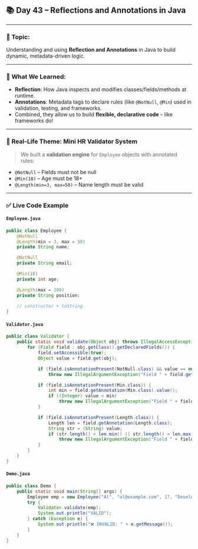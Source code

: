 ## 📚 **Day 43 – Reflections and Annotations in Java**

---

### 🔹 **Topic:**

Understanding and using **Reflection and Annotations** in Java to build dynamic, metadata-driven logic.

---

### 🧠 **What We Learned:**

* **Reflection**: How Java inspects and modifies classes/fields/methods at runtime.
* **Annotations**: Metadata tags to declare rules (like `@NotNull`, `@Min`) used in validation, testing, and frameworks.
* Combined, they allow us to build **flexible, declarative code** – like frameworks do!

---

### 💼 **Real-Life Theme: Mini HR Validator System**

> We built a **validation engine** for `Employee` objects with annotated rules:

* `@NotNull` – Fields must not be null
* `@Min(18)` – Age must be 18+
* `@Length(min=3, max=50)` – Name length must be valid

---

### ✅ **Live Code Example**

#### `Employee.java`

```java
public class Employee {
    @NotNull
    @Length(min = 3, max = 50)
    private String name;

    @NotNull
    private String email;

    @Min(18)
    private int age;

    @Length(max = 100)
    private String position;
    
    // constructor + toString
}
```

#### `Validator.java`

```java
public class Validator {
    public static void validate(Object obj) throws IllegalAccessException {
        for (Field field : obj.getClass().getDeclaredFields()) {
            field.setAccessible(true);
            Object value = field.get(obj);

            if (field.isAnnotationPresent(NotNull.class) && value == null)
                throw new IllegalArgumentException("Field " + field.getName() + " cannot be null");

            if (field.isAnnotationPresent(Min.class)) {
                int min = field.getAnnotation(Min.class).value();
                if ((Integer) value < min)
                    throw new IllegalArgumentException("Field " + field.getName() + " must be >= " + min);
            }

            if (field.isAnnotationPresent(Length.class)) {
                Length len = field.getAnnotation(Length.class);
                String str = (String) value;
                if (str.length() < len.min() || str.length() > len.max())
                    throw new IllegalArgumentException("Field " + field.getName() + " must be between " + len.min() + " and " + len.max());
            }
        }
    }
}
```

#### `Demo.java`

```java
public class Demo {
    public static void main(String[] args) {
        Employee emp = new Employee("Al", "al@example.com", 17, "Developer");
        try {
            Validator.validate(emp);
            System.out.println("VALID");
        } catch (Exception e) {
            System.out.println("❌ INVALID: " + e.getMessage());
        }
    }
}
```



